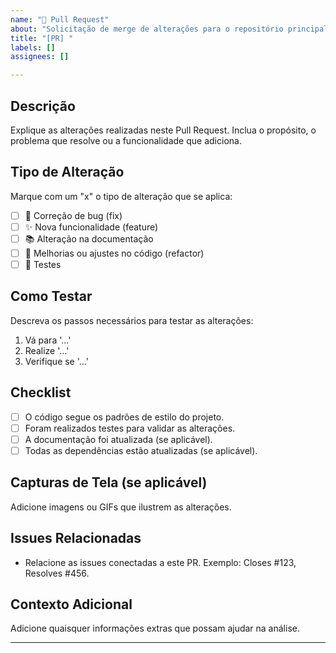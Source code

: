 ```yaml
---
name: "🔄 Pull Request"
about: "Solicitação de merge de alterações para o repositório principal"
title: "[PR] "
labels: []
assignees: []

---
```


## Descrição
Explique as alterações realizadas neste Pull Request. Inclua o propósito, o problema que resolve ou a funcionalidade que adiciona.

## Tipo de Alteração
Marque com um "x" o tipo de alteração que se aplica:
- [ ] 🐛 Correção de bug (fix)
- [ ] ✨ Nova funcionalidade (feature)
- [ ] 📚 Alteração na documentação
- [ ] 🔧 Melhorias ou ajustes no código (refactor)
- [ ] 🚨 Testes

## Como Testar
Descreva os passos necessários para testar as alterações:
1. Vá para '...'
2. Realize '...'
3. Verifique se '...'

## Checklist
- [ ] O código segue os padrões de estilo do projeto.
- [ ] Foram realizados testes para validar as alterações.
- [ ] A documentação foi atualizada (se aplicável).
- [ ] Todas as dependências estão atualizadas (se aplicável).

## Capturas de Tela (se aplicável)
Adicione imagens ou GIFs que ilustrem as alterações.

## Issues Relacionadas
- Relacione as issues conectadas a este PR. Exemplo: Closes #123, Resolves #456.

## Contexto Adicional
Adicione quaisquer informações extras que possam ajudar na análise.

---
